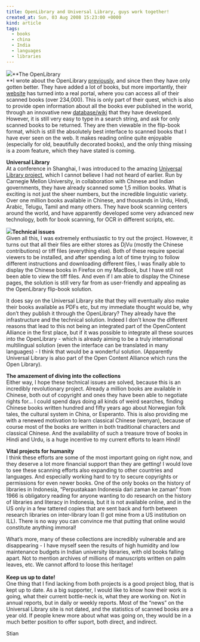 ```yaml
---
title: OpenLibrary and Universal Library, guys work together!
created_at: Sun, 03 Aug 2008 15:23:00 +0000
kind: article
tags:
  - books
  - china
  - India
  - languages
  - libraries
---
```


![](http://openlibrary.org/static/logos/logo-en.png)**The OpenLibrary\
**I wrote about the OpenLibrary
[previously](http://reganmian.net/blog/2008/04/02/google-books-step-aside-openlibrary-makes-reading-fun/),
and since then they have only gotten better. They have added a lot of
books, but more importantly, their [website](http://www.openlibrary.org)
has turned into a real portal, where you can access all of their scanned
books (over 234,000). This is only part of their quest, which is also to
provide open information about all the books ever published in the
world, through an innovative new
[database/wiki](http://openlibrary.org/about/tech) that they have
developed. However, it is still very easy to type in a search string,
and ask for only scanned books to be returned. They are then viewable in
the flip-book format, which is still the absolutely best interface to
scanned books that I have ever seen on the web. It makes reading online
quite enjoyable (especially for old, beautifully decorated books), and
the only thing missing is a zoom feature, which they have stated is
coming.

**Universal Library**\
 At a conference in Shanghai, I was introduced to the amazing [Universal
Library project](http://www.ulib.org/), which I cannot believe I had not
heard of earlier. Run by Carnegie Mellon University, in collaboration
with Chinese and Indian governments, they have already scanned some 1,5
million books. What is exciting is not just the sheer numbers, but the
incredible linguistic variety. Over one million books available in
Chinese, and thousands in Urdu, Hindi, Arabic, Telugu, Tamil and many
others. They have book scanning centers around the world, and have
apparently developed some very advanced new technology, both for book
scanning, for OCR in different scripts, etc.

![](http://www.ulib.org/ULIBImages/ULIBsmall.gif)**Technical issues**\
 Given all this, I was extremely enthusiastic to try out the project.
However, it turns out that all their files are either stores as DjVu
(mostly the Chinese contributions) or tiff files (everything else). Both
of these require special viewers to be installed, and after spending a
lot of time trying to follow different instructions and downloading
different files, I was finally able to display the Chinese books in
Firefox on my MacBook, but I have still not been able to view the tiff
files. And even if I am able to display the Chinese pages, the solution
is still very far from as user-friendly and appealing as the OpenLibrary
flip-book solution.

It does say on the Universal Library site that they will eventually also
make their books available as PDFs etc, but my immediate thought would
be, why don’t they publish it through the OpenLibrary? They already have
the infrastructure and the technical solution. Indeed I don’t know the
different reasons that lead to this not being an integrated part of the
OpenContent Alliance in the first place, but if it was possible to
integrate all these sources into the OpenLibrary - which is already
aiming to be a truly international multilingual solution (even the
interface can be translated in many languages) - I think that would be a
wonderful solution. (Apparently Universal Library is also part of the
Open Content Alliance which runs the Open Library).

**The amazement of diving into the collections**\
 Either way, I hope these technical issues are solved, because this is
an incredibly revolutionary project. Already a million books are
available in Chinese, both out of copyright and ones they have been able
to negotiate rights for… I could spend days doing all kinds of weird
searches, finding Chinese books written hundred and fifty years ago
about Norwegian folk tales, the cultural system in China, or Esperanto.
This is also providing me with a renewed motivation to learn classical
Chinese (wenyan), because of course most of the books are written in
both traditional characters and classical Chinese. And the availability
of such a treasure trove of books in Hindi and Urdu, is a huge incentive
to my current efforts to learn Hindi!

**Vital projects for humanity**\
 I think these efforts are some of the most important going on right
now, and they deserve a lot more financial support than they are
getting! I would love to see these scanning efforts also expanding to
other countries and languages. And especially working hard to try to
secure copyrights or permissions for even newer books. One of the only
books on the history of libraries in Indonesia, “Perpustakaan Indonesia
dari zaman ke zaman” from 1966 is obligatory reading for anyone wanting
to do research on the history of libraries and literacy in Indonesia,
but it is not available online, and in the US only in a few tattered
copies that are sent back and forth between research libraries on
inter-library loan (I got mine from a US institution on ILL). There is
no way you can convince me that putting that online would constitute
anything immoral!

What’s more, many of these collections are incredibly vulnerable and are
disappearing - I have myself seen the results of high humidity and low
maintenance budgets in Indian university libraries, with old books
falling apart. Not to mention archives of millions of manuscripts
written on palm leaves, etc. We cannot afford to loose this heritage!\
 **\
 Keep us up to date!**\
 One thing that I find lacking from both projects is a good project
blog, that is kept up to date. As a big supporter, I would like to know
how their work is going, what their current bottle-neck is, what they
are working on. Not in annual reports, but in daily or weekly reports.
Most of the “news” on the Universal Library site is not dated, and the
statistics of scanned books are a year old. If people knew more about
what was going on, they would be in a much better position to offer
suport, both direct, and indirect.

Stian
